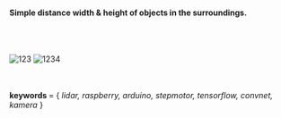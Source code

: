 <h4> Simple distance width & height of objects in the surroundings. </h4>
<br><br>

![123](https://user-images.githubusercontent.com/24205488/51334799-ddc01580-1a80-11e9-8d85-aa23aefb2eb9.jpg)
![1234](https://user-images.githubusercontent.com/24205488/51334801-de58ac00-1a80-11e9-8c49-671b0a7bbc66.jpg)

<br>
<br>
<b> keywords </b> = { <i> lidar, raspberry, arduino, stepmotor, tensorflow, convnet, kamera </i> }
